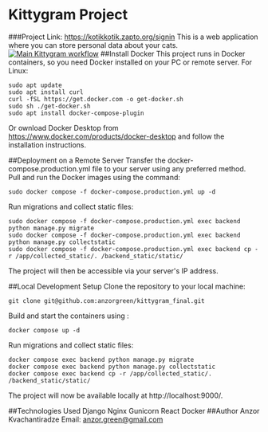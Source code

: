 # Kittygram Project
###Project Link:
https://kotikkotik.zapto.org/signin
This is a web application where you can store personal data about your cats.
[![Main Kittygram workflow](https://github.com/anzorgreen/kittygram_final/actions/workflows/main.yml/badge.svg)](https://github.com/anzorgreen/kittygram_final/actions/workflows/main.yml)
##Install Docker
This project runs in Docker containers, so you need Docker installed on your PC or remote server.
For Linux:
```
sudo apt update
sudo apt install curl
curl -fSL https://get.docker.com -o get-docker.sh
sudo sh ./get-docker.sh
sudo apt install docker-compose-plugin
```
Or ownload Docker Desktop from https://www.docker.com/products/docker-desktop and follow the installation instructions.

##Deployment on a Remote Server
Transfer the docker-compose.production.yml file to your server using any preferred method.
Pull and run the Docker images using the command:
```
sudo docker compose -f docker-compose.production.yml up -d
```
Run migrations and collect static files:
```
sudo docker compose -f docker-compose.production.yml exec backend python manage.py migrate
sudo docker compose -f docker-compose.production.yml exec backend python manage.py collectstatic
sudo docker compose -f docker-compose.production.yml exec backend cp -r /app/collected_static/. /backend_static/static/
```
The project will then be accessible via your server's IP address.

##Local Development Setup
Clone the repository to your local machine:
```
git clone git@github.com:anzorgreen/kittygram_final.git
```
Build and start the containers using :
```
docker compose up -d
```
Run migrations and collect static files:
```
docker compose exec backend python manage.py migrate
docker compose exec backend python manage.py collectstatic
docker compose exec backend cp -r /app/collected_static/. /backend_static/static/
```
The project will now be available locally at http://localhost:9000/.

##Technologies Used
Django
Nginx
Gunicorn
React
Docker
##Author
Anzor Kvachantiradze
Email: anzor.green@gmail.com
